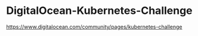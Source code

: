 # DigitalOcean-Kubernetes-Challenge
https://www.digitalocean.com/community/pages/kubernetes-challenge

